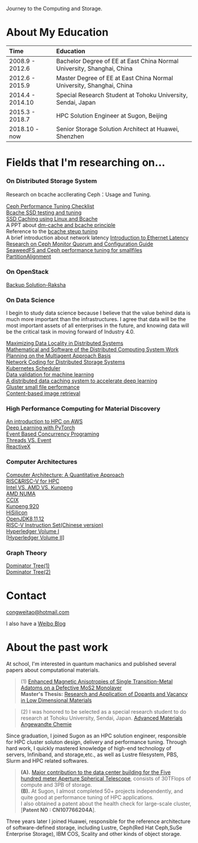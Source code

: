 Journey to the Computing and Storage.
# About My Education  
|Time |   Education 
|:-|:-|
|2008.9 - 2012.6 | Bachelor Degree of EE at East China Normal University, Shanghai, China
|2012.6 - 2015.9 | Master Degree of EE at East China Normal University, Shanghai, China
|2014.4 - 2014.10| Special Research Student at Tohoku University, Sendai, Japan
|2015.3 - 2018.7 | HPC Solution Engineer at Sugon, Beijing
|2018.10 - now   | Senior Storage Solution Architect at Huawei, Shenzhen

# Fields that I'm researching on...
### On Distributed Storage System
Research on bcache accllerating Ceph：Usage and Tuning.

[Ceph Performance Tuning Checklist](http://accelazh.github.io/ceph/Ceph-Performance-Tuning-Checklist)  
[Bcache SSD testing and tuning](http://confluence.wartungsfenster.de/display/Adminspace/bcache+SSD+testing+and+tuning)  
[SSD Caching using Linux and Bcache](https://pommi.nethuis.nl/ssd-caching-using-linux-and-bcache/)  
A PPT about [dm-cache and bcache principle](https://www.lanl.gov/projects/national-security-education-center/information-science-technology/_assets/docs/2014-si-docs/2014-docs/Team-Chartreuse-Presentation.pdf)  
Reference to the [bcache steup tuning](http://www.tech-g.com/2017/08/10/bcache-how-to-setup/)  
A brief introduction about network latency [Introduction to Ethernet Latency](https://www.marvell.com/documents/rjx203ukari4r93gntem/)  
[Research on Ceph Monitor Quorum and Configuration Guide](http://blog.sina.com.cn/s/blog_767e55a30102yyt4.html)    
[SeaweedFS and Ceph performance tuning for smallfiles](http://storage.it168.com/a2018/1120/5104/000005104548.shtml)  
[PartitionAlignment](https://www.beegfs.io/wiki/PartitionAlignment)

### On OpenStack
[Backup Solution-Raksha](https://wiki.openstack.org/wiki/Raksha#VM_Backup)  

### On Data Science
I begin to study data science because I believe that the value behind data is much more important than the infrastructures.
I agree that data will be the most important assets of all enterprises in the future, and knowing data will be the critical task in moving forward of Industry 4.0.

[Maximizing Data Locality in Distributed Systems](https://www.microsoft.com/en-us/research/wp-content/uploads/2016/02/jcss.pdf)  
[Mathematical and Software of the Distributed Computing System Work Planning on the Multiagent Approach Basis](https://pdfs.semanticscholar.org/288d/b1dc3f40787e2e8c6c23a7ac2df36f353a10.pdf)  
[Network Coding for Distributed Storage Systems](https://people.eecs.berkeley.edu/~wainwrig/Papers/DimEtAl10.pdf)  
[Kubernetes Scheduler](https://medium.com/@dominik.tornow/the-kubernetes-scheduler-cd429abac02f)  
[Data validation for machine learning](https://www.sysml.cc/doc/2019/167.pdf)  
[A distributed data caching system to accelerate deep learning](https://arxiv.org/pdf/1812.00669.pdf)  
[Gluster small file performance](https://github.com/gluster/glusterfs-specs/blob/master/done/GlusterFS%203.7/Small%20File%20Performance.md)  
[Content-based image retrieval](https://en.wikipedia.org/wiki/Content-based_image_retrieval#Technical_progress)  

### High Performance Computing for Material Discovery
[An introduction to HPC on AWS](https://d0.awsstatic.com/whitepapers/Intro_to_HPC_on_AWS.pdf)  
[Deep Learning with PyTorch](https://pytorch.org/assets/deep-learning/Deep-Learning-with-PyTorch.pdf)    
[Event Based Concurrency Programing](http://pages.cs.wisc.edu/~remzi/OSTEP/threads-events.pdf)  
[Threads VS. Event](https://berb.github.io/diploma-thesis/original/043_threadsevents.html)  
[ReactiveX](http://reactivex.io/)  
### Computer Architectures
[Computer Architecture: A Quantitative Approach](https://www.cryptodionysus.com/pdfs/computer_arch.pdf)  
[RISC&RISC-V for HPC](https://upcommons.upc.edu/bitstream/handle/2117/131610/140782.pdf)  
[Intel VS. AMD VS. Kunpeng](https://www.amd.com/system/files/2018-03/AMD-Optimizes-EPYC-Memory-With-NUMA.pdf)  
[AMD NUMA](https://developer.amd.com/wp-content/resources/56308-NUMA%20Topology%20for%20AMD%20EPYC%E2%84%A2%20Naples%20Family%20Processors.PDF)  
[CCIX](https://www.flashmemorysummit.com/Proceedings2019/08-07-Wednesday/20190807_ENST-202B-1_Gummaluri.pdf)  
[Kunpeng 920](https://en.wikichip.org/wiki/hisilicon/kunpeng/920-6426)  
[HiSilicon](https://en.wikipedia.org/wiki/HiSilicon)  
[OpenJDK8,11,12](https://github.com/AdoptOpenJDK)  
[RISC-V Instruction Set(Chinese version)](http://crva.io/documents/RISC-V-Reader-Chinese-v2p1.pdf)  
[Hyperledger Volume I](https://www.hyperledger.org/wp-content/uploads/2017/08/Hyperledger_Arch_WG_Paper_1_Consensus.pdf)  
[[Hyperledger Volume II]](https://www.hyperledger.org/wp-content/uploads/2018/04/Hyperledger_Arch_WG_Paper_2_SmartContracts.pdf)  

### Graph Theory
[Dominator Tree(1)](https://tanujkhattar.wordpress.com/2016/01/11/dominator-tree-of-a-directed-graph/)    
[Dominator Tree(2)](https://www.cs.princeton.edu/courses/archive/fall03/cs528/handouts/a%20fast%20algorithm%20for%20finding.pdf)    

# Contact
[congweitao@hotmail.com](congweitao@hotmail.com)

I also have a [Weibo Blog](http://blog.sina.com.cn/u/1987990947)

# About the past work
At school, I'm interested in quantum machanics and published several papers about computational materials.  
> (1) [Enhanced Magnetic Anisotropies of Single Transition-Metal Adatoms on a Defective MoS2 Monolayer](https://www.nature.com/articles/srep09361)  
> **Master's Thesis:** [Research and Application of Dopants and Vacancy in Low Dimensional Materials](http://cdmd.cnki.com.cn/Article/CDMD-10269-1015345586.htm)  
 
> (2) I was honored to be selected as a special research student to do research at Tohoku University, Sendai, Japan.
[Advanced Materials](https://www.researchgate.net/scientific-contributions/2083236860_Weitao_Cong)  
[Angewandte Chemie](https://www.researchgate.net/scientific-contributions/2083236860_Weitao_Cong)  

Since graduation, I joined Sugon as an HPC solution engineer, responsible for HPC cluster soluton design, delivery and performance tuning. Through hard work, I quickly mastered knowledge of high-end technology of servers, Infiniband, and storage,etc., as well as Lustre filesystem, PBS, Slurm and HPC related softwares.   
> **(A).** [Major contribution to the data center building for the Five hundred meter Aperture Spherical Telescope](https://en.wikipedia.org/wiki/Five_hundred_meter_Aperture_Spherical_Telescope), consists of 30TFlops of compute and 3PB of storage.  
> **(B).** At Sugon, I almost completed 50+ projects independently, and quite good at performance tuning of HPC applications.  
   I also obtained a patent about the health check for large-scale cluster, [**Patent NO : CN107766204A**].

Three years later I joined Huawei, responsible for the reference architecture of software-defined storage, including Lustre, Ceph(Red Hat Ceph,SuSe Enterprise Storage), IBM COS, Scality and other kinds of object storage.  

